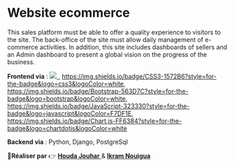# Website ecommerce
This sales platform must be able to offer a quality experience to visitors to the site. The back-office of the site must allow daily management of e-commerce activities.
 In addition, this site includes dashboards of sellers and an Admin dashboard to present a global vision on the progress of the business.
 
 
**Frontend via** : <a href="" target="_blank"> <img src="https://img.shields.io/badge/HTML5-E34F26?style=for-the-badge&logo=html5&logoColor=white"/> </a> 
, https://img.shields.io/badge/CSS3-1572B6?style=for-the-badge&logo=css3&logoColor=white, https://img.shields.io/badge/Bootstrap-563D7C?style=for-the-badge&logo=bootstrap&logoColor=white, https://img.shields.io/badge/JavaScript-323330?style=for-the-badge&logo=javascript&logoColor=F7DF1E, 	https://img.shields.io/badge/Chart.js-FF6384?style=for-the-badge&logo=chartdotjs&logoColor=white


**Backend via** : Python, Django, PostgreSql 

:boy:**Réaliser par** :point_right: <a href="https://github.com/houdajh"> **Houda Jouhar** </a> & <a href="https://github.com/IkrameNG">
 **Ikram Nouigua** </a> 
